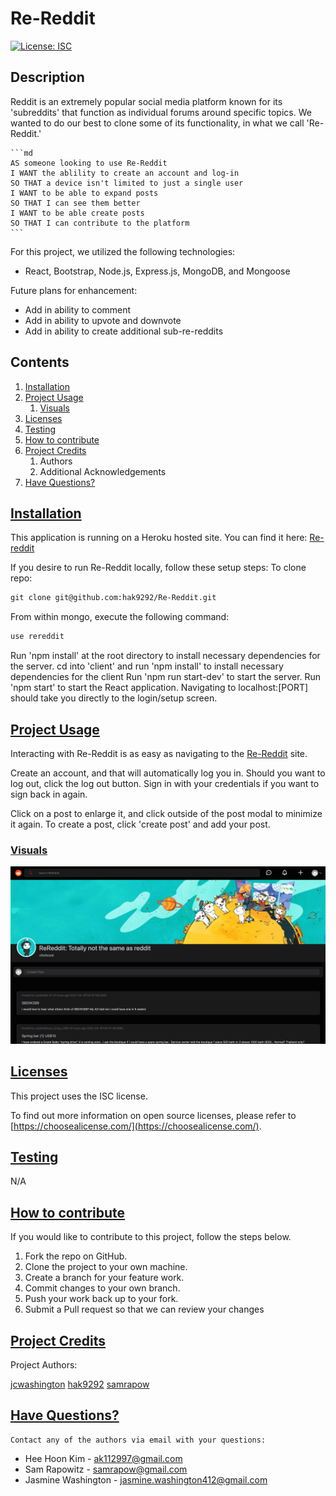 
# Re-Reddit

  [![License: ISC](https://img.shields.io/badge/license-ISC-green)](http://opensource.org/licenses/ISC)

  ## Description
  Reddit is an extremely popular social media platform known for its 'subreddits' that function as individual forums around specific topics. We wanted to do our best to clone some of its functionality, in what we call 'Re-Reddit.'

    ```md
    AS someone looking to use Re-Reddit
    I WANT the ablility to create an account and log-in
    SO THAT a device isn't limited to just a single user
	I WANT to be able to expand posts
	SO THAT I can see them better
    I WANT to be able create posts
	SO THAT I can contribute to the platform
    ```

  For this project, we utilized the following technologies:
  - React, Bootstrap, Node.js, Express.js, MongoDB, and Mongoose

  Future plans for enhancement:
  - Add in ability to comment
  - Add in ability to upvote and downvote
  - Add in ability to create additional sub-re-reddits

  ## Contents

  1. [Installation](#installation)
  2. [Project Usage](#usage)
      1. [Visuals](#visuals)
  3. [Licenses](#licenses)
  4. [Testing](#testing)
  5. [How to contribute](#contributing)
  6. [Project Credits](#credits)
      1. Authors
      2. Additional Acknowledgements
  7. [Have Questions?](#questions)

  ## [Installation](#installation)
  This application is running on a Heroku hosted site. 
  You can find it here: [Re-reddit](https://re-reddit-app.herokuapp.com/)

  If you desire to run Re-Reddit locally, follow these setup steps:
  To clone repo: 
  ```md
  git clone git@github.com:hak9292/Re-Reddit.git
  ```

  From within mongo, execute the following command:
  ```md
  use rereddit
  ```
  Run 'npm install' at the root directory to install necessary dependencies for the server.
  cd into 'client' and run 'npm install' to install necessary dependencies for the client
  Run 'npm run start-dev' to start the server.
  Run 'npm start' to start the React application.
  Navigating to localhost:[PORT] should take you directly to the login/setup screen.



  ## [Project Usage](#usage)
  Interacting with Re-Reddit is as easy as navigating to the [Re-Reddit](https://re-reddit-app.herokuapp.com/) site.

  Create an account, and that will automatically log you in. Should you want to log out, click the log out button. Sign in with your credentials if you want to sign back in again.

  Click on a post to enlarge it, and click outside of the post modal to minimize it again. To create a post, click 'create post' and add your post.

  
  ### [Visuals](#visuals)
  ![A sneak peak into the app](Assets/Re-Reddit.png)


  ## [Licenses](#licenses)
  This project uses the ISC license.

  To find out more information on open source licenses, please refer to [https://choosealicense.com/](https://choosealicense.com/).

  ## [Testing](#testing)
  N/A

  ## [How to contribute](#contributing)
  If you would like to contribute to this project, follow the steps below.
  1. Fork the repo on GitHub.
  2. Clone the project to your own machine.
  3. Create a branch for your feature work.
  3. Commit changes to your own branch.
  4. Push your work back up to your fork.
  5. Submit a Pull request so that we can review your changes

  ## [Project Credits](#credits)

  Project Authors:

  [jcwashington](https://github.com/jcwashington)
  [hak9292](https://github.com/hak9292)
  [samrapow](https://github.com/samrapow)


  ## [Have Questions?](#questions)
    Contact any of the authors via email with your questions:
  * Hee Hoon Kim - <ak112997@gmail.com>
  * Sam Rapowitz - <samrapow@gmail.com>
  * Jasmine Washington - <jasmine.washington412@gmail.com>
